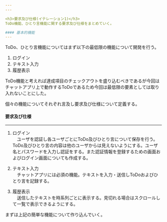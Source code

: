 ```yaml
---
---

<h3>要求及び仕様(イテレーション1)</h3>
ToDo機能、ひとり言機能に関する要求及び仕様をまとめていく。

#### 基本的機能
---
```

ToDo、ひとり言機能についてはまず以下の最低限の機能について開発を行う。

1. ログイン
1. テキスト入力
1. 履歴表示

ToDo機能と考えれば達成項目のチェックアウトを盛り込むべきであるが今回はチャットアプリ上で動作するToDoであるため今回は最低限の要素としては取り入れないことにした。

個々の機能についてそれぞれ言及し要求及び仕様について定義する。

#### 要求及び仕様
---

1. ログイン  
　ユーザを認証し各ユーザごとにToDo及びひとり言について保存を行う。ToDo及びひとり言の内容は他のユーザからは見えないようにする。ユーザ名とパスワードを入力し認証をする。また認証情報を登録するための画面およびログイン画面についても作成する。

1. テキスト入力  
　チャットアプリには必須の機能。テキストを入力・送信しToDoおよびひとり言を記録する。

1. 履歴表示  
　送信したテキストを時系列ごとに表示する。見切れる場合はスクロールして一覧で表示できるようにする。

まずは上記の簡単な機能について作り込んでいく。